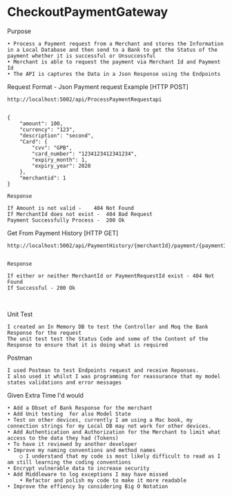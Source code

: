 # CheckoutPaymentGateway

Purpose 


	• Process a Payment request from a Merchant and stores the Information in a Local Database and then send to a Bank to get the Status of the payment whether it is successful or Unsuccessful
	• Merchant is able to request the payment via Merchant Id and Payment Id
	• The API is captures the Data in a Json Response using the Endpoints



Request Format - Json
Payment request Example [HTTP POST]

	http://localhost:5002/api/ProcessPaymentRequestapi


	{
	    "amount": 100,
	    "currency": "123",
	    "description": "second",
	    "Card": {
	        "cvv": "GPB",
	        "card_number": "1234123412341234",
	        "expiry_month": 1,
	        "expiry_year": 2020
	    },
	    "merchantid": 1
	}
		
	Response 

	If Amount is not valid - 	404 Not Found
	If MerchantId does not exist -	404 Bad Request
	Payment Successfully Process -	200 Ok



Get From Payment History [HTTP GET]

	http://localhost:5002/api/PaymentHistory/{merchantId}/payment/{paymentId}"


	Response

	If either or neither MerchantId or PaymentRequestId exist -	404 Not Found
	If Successful -	200 Ok
 


Unit Test

	I created an In Memory DB to test the Controller and Moq the Bank Response for the request
	The unit test test the Status Code and some of the Content of the Response to ensure that it is doing what is required

Postman

	I used Postman to test Endpoints request and receive Reponses.
	I also used it whilst I was programming for reassurance that my model states validations and error messages


Given Extra Time I'd would

	• Add a Dbset of Bank Response for the merchant
	• Add Unit testing  for also Model State 
	• Test on other devices, currently I am using a Mac book, my connection strings for my Local DB may not work for other devices.
	• Add Authentication and Authorization for the Merchant to limit what access to the data they had (Tokens)
	• To have it reviewed by another developer
	• Improve my naming conventions and method names
		○ I understand that my code is most likely difficult to read as I am still learning the coding conventions
	• Encrypt vulnerable data to increase security
   	• Add Middleware to log exceptions I may have missed
    	• Refactor and polish my code to make it more readable
	• Improve the effiency by considering Big O Notation
    
